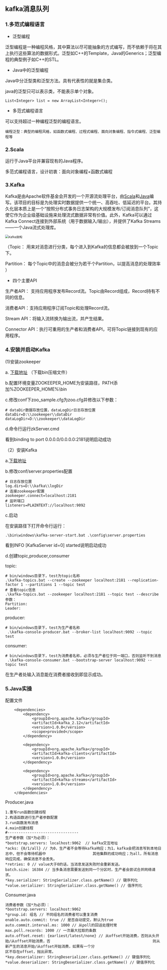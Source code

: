 ## kafka消息队列

### 1.多范式编程语言

-  泛型编程

泛型编程是一种编程风格，其中算法以尽可能抽象的方式编写，而不依赖于将在其上执行这些算法的数据形式。泛型如C++的Template，Java的Generics；泛型编程的典型例子如C++的STL。

- Java中的泛型编程

Java中分泛型类和泛型方法。具有代表性的就是集合类。

java的泛型只可以表示类，不能表示单个对象。

```
List<Integer> list = new ArrayList<Integer>();
```

- 多范式编程语言

可以支持超过一种编程泛型的编程语言。

```
编程泛型：典型的编程风格，如函数式编程、过程式编程、面向对象编程、指令式编程、泛型编程等
```

### 2.Scala

运行于Java平台并兼容现有的Java程序。

多范式编程语言，设计初衷：面向对象编程+函数式编程

### 3.Kafka

 Kafka是由Apache软件基金会开发的一个开源流处理平台，由[Scala](https://zh.wikipedia.org/wiki/Scala)和[Java](https://zh.wikipedia.org/wiki/Java)编写。该项目的目标是为处理实时数据提供一个统一、高吞吐、低延迟的平台。其持久化层本质上是一个“按照分布式事务日志架构的大规模发布/订阅消息队列”，这使它作为企业级基础设施来处理流式数据非常有价值。此外，Kafka可以通过Kafka Connect连接到外部系统（用于数据输入/输出），并提供了Kafka Streams——一个Java流式处理库。 

<img src="https://upload.wikimedia.org/wikipedia/commons/thumb/6/64/Overview_of_Apache_Kafka.svg/600px-Overview_of_Apache_Kafka.svg.png" alt="Kafka架构" style="zoom:67%;" />

（Topic： 用来对消息进行分类，每个进入到Kafka的信息都会被放到一个Topic下。

 Partition： 每个Topic中的消息会被分为若干个Partition，以提高消息的处理效率 ）

- 四个主要API

生产者API： 支持应用程序发布Record流。Topic由Record组成，Record持有不同的信息。

消费者API：支持应用程序订阅Topic和处理Record流。

Stream API：将输入流转换为输出流，并产生结果。

Connector API：执行可重用的生产者和消费者API，可将Topic链接到现有的应用程序。

### 4.安装并启动Kafka

(1)安装zookeeper

a. [下载地址](http://apache.communilink.net/zookeeper/) （下载bin压缩文件）

b.配置环境变量ZOOKEEPER_HOME为安装路径，PATH添加%ZOOKEEPER_HOME%\bin

c.修改conf下zoo_sample.cfg为zoo.cfg并修改以下参数：

```
# dataDir数据存放位置，dataLogDir日志存放位置
dataDir=D:\\zookeeper\\dataDir
dataLogDir=D:\\zookeeper\\dataLogDir
```

d.命令行运行zkServer.cmd

看到binding to port 0.0.0.0/0.0.0.0:2181说明启动成功

（2）安装Kafka

a.[下载地址]( https://www.apache.org/dyn/closer.cgi?path=/kafka/2.3.1/kafka_2.11-2.3.1.tgz )

b.修改conf/server.properties配置

```
# 日志存放位置
log.dirs=D:\\kafka\\logDir
# 连接zookeeper配置
zookeeper.connect=localhost:2181
# 监听端口
listeners=PLAINTEXT://localhost:9092
```

c.启动

在安装路径下打开命令行运行：

```
.\bin\windows\kafka-server-start.bat .\config\server.properties
```

看到INFO [KafkaServer id=0] started说明启动成功

d.创建topic,producer,consumer

topic:

```
# bin/windows目录下，test为topic名称
.\kafka-topics.bat --create --zookeeper localhost:2181 --replication-factor 1 --partitions 1 --topic test
# 查看topic信息
.\kafka-topics.bat --zookeeper localhost:2181 --topic test --describe
参数：
Partition:
Leader:
```

producer:

```
# bin/windows目录下，test为生产者名称
 .\kafka-console-producer.bat --broker-list localhost:9092 --topic test
```

consumer:

```
# bin/windows目录下，test为消费者名称，必须与生产者位于同一端口，否则监听不到消息
 .\kafka-console-consumer.bat --bootstrap-server localhost:9092 --topic test
```

在生产者处输入消息能在消费者接收到即显示成功。

### 5.Java实操

配置文件

```
    <dependencies>
        <dependency>
            <groupId>org.apache.kafka</groupId>
            <artifactId>kafka_2.12</artifactId>
            <version>1.0.0</version>
            <scope>provided</scope>
        </dependency>

        <dependency>
            <groupId>org.apache.kafka</groupId>
            <artifactId>kafka-clients</artifactId>
            <version>1.0.0</version>
        </dependency>

        <dependency>
            <groupId>org.apache.kafka</groupId>
            <artifactId>kafka-streams</artifactId>
            <version>1.0.0</version>
        </dependency>
    </dependencies>
```

Producer.java

```
1.重写run函数创建线程
2.构造函数进行生产者参数配置
3.run函数发布消息
4.main创建线程
#--------------------------------
生产者参数（加*为必须）：
*bootstrap.servers: localhost:9062  // kafka交互地址
*acks: {0/1/all} // 为0，生产者不会等待kafka响应；为1，kafka会把消息写到本地日志中，但不会等待机器中                     其他集群的成功响应；为all，所有消息响应完成，确保消息不会丢失。
*retries: 0 // value大于0的话，当消息发送失败时会重新发送。
batch.size: 16384 // 当多条消息需要发送到同一个分区时，生产者会尝试合并网络请求。
*key.serializer: StringSerializer.class.getName() // 键序列化
*value.serializer: StringSerializer.class.getName() // 值序列化
```

Consumer.java

```
消费者参数（加*为必须）：
*bootstrap.servers: localhost:9062
*group.id: 组名 // 不同组名的消费者可以重复消费
enable.auto.commit: true // 是否自动提交，默认为true
auto.commit.interval.ms: 1000 // 从poll的回话处理时常
max.poll.records: 1000 // 一次最大拉取的条数
auto.offset.reset: {earliest/latest/none} // 从offset开始消费，否则从头开始/从offset开始消费，否                                              则从新产生的消息开始/从offset开始消费，如果有一个分                                              区不存在offset，抛出异常。
*key.deserializer: StringDeserializer.class.getName() // 键值序列化
*value.deserializer: StringDeserializer.class.getName() // 键值序列化
```

